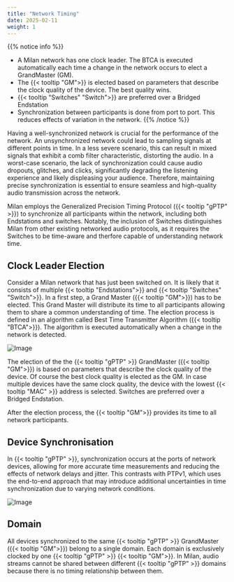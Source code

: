 ```yaml
---
title: "Network Timing"
date: 2025-02-11
weight: 1
---
```


{{% notice info %}}
- A Milan network has one clock leader. The BTCA is executed automatically each time a change in the network occurs to elect a GrandMaster (GM).
- The {{< tooltip "GM">}} is elected based on parameters that describe the clock quality of the device. The best quality wins.
- {{< tooltip "Switches" "Switch">}} are preferred over a Bridged Endstation
- Synchronization between participants is done from port to port. This reduces effects of variation in the network.
{{% /notice %}}

Having a well-synchronized network is crucial for the performance of the network. An unsynchronized network could lead to sampling signals at different points in time. In a less severe scenario, this can result in mixed signals that exhibit a comb filter characteristic, distorting the audio. In a worst-case scenario, the lack of synchronization could cause audio dropouts, glitches, and clicks, significantly degrading the listening experience and likely displeasing your audience. Therefore, maintaining precise synchronization is essential to ensure seamless and high-quality audio transmission across the network.

Milan employs the Generalized Precision Timing Protocol ({{< tooltip "gPTP" >}}) to synchronize all participants within the network, including both Endstations and switches. Notably, the inclusion of Switches distinguishes Milan from other existing networked audio protocols, as it requires the Switches to be time-aware and therfore capable of understanding network time.

## Clock Leader Election

<div class="text-image-container">
  <div class="text">
    <p>Consider a Milan network that has just been switched on. It is likely that it consists of multiple {{< tooltip "Endstations">}} and {{< tooltip "Switches" "Switch">}}. In a first step, a Grand Master ({{< tooltip "GM">}}) has to be elected. This Grand Master will distribute its time to all participants allowing them to share a common understanding of time. The election process is defined in an algorithm called Best Time Transmitter Algorithm ({{< tooltip "BTCA">}}). The algorithm is executed automatically when a change in the network is detected.</p>
  </div>
  <div class="image">
    <img src="/images/gPTP-BTCA.drawio.svg" alt="Image" style="max-width: 100%; height: auto;">
  </div>
</div>

The election of the the {{< tooltip "gPTP" >}} GrandMaster ({{< tooltip "GM">}}) is based on parameters that describe the clock quality of the device. Of course the best clock quality is elected as the GM. In case multiple devices have the same clock quality, the device with the lowest {{< tooltip "MAC" >}} address is selected. Switches are preferred over a Bridged Endstation.
  
After the election process, the {{< tooltip "GM">}} provides its time to all network participants.

## Device Synchronisation

<div class="text-image-container">
  <div class="text">
    <p>In {{< tooltip "gPTP" >}}, synchronization occurs at the ports of network devices, allowing for more accurate time measurements and reducing the effects of network delays and jitter. This contrasts with PTPv1, which uses the end-to-end approach that may introduce additional uncertainties in time synchronization due to varying network conditions.</p>
  </div>
  <div class="image">
    <img src="/images/gPTP-sync.drawio.svg" alt="Image" style="max-width: 100%; height: auto;">
  </div>
</div>



## Domain
All devices synchronized to the same {{< tooltip "gPTP" >}} GrandMaster ({{< tooltip "GM">}}) belong to a single domain. Each domain is exclusively clocked by one {{< tooltip "gPTP" >}} {{< tooltip "GM">}}. In Milan, audio streams cannot be shared between different {{< tooltip "gPTP" >}} domains because there is no timing relationship between them.
